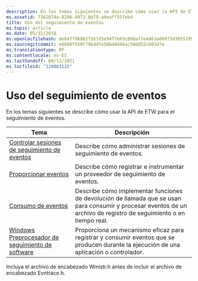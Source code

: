 ```yaml
---
description: En los temas siguientes se describe cómo usar la API de ETW para el seguimiento de eventos.
ms.assetid: 7362874a-8206-4973-bb79-a9eaff55feb4
title: Uso del seguimiento de eventos
ms.topic: article
ms.date: 05/31/2018
ms.openlocfilehash: de647796862f5b7d5e9477e03c098af7e4463a00973d3055199369c517d3bd62
ms.sourcegitcommit: e6600f550f79bddfe58bd4696ac50dd52cb03d7e
ms.translationtype: MT
ms.contentlocale: es-ES
ms.lasthandoff: 08/11/2021
ms.locfileid: "120083125"
---
```

# <a name="using-event-tracing"></a>Uso del seguimiento de eventos

En los temas siguientes se describe cómo usar la API de ETW para el seguimiento de eventos.



| Tema                                                                          | Descripción                                                                                                             |
|--------------------------------------------------------------------------------|-------------------------------------------------------------------------------------------------------------------------|
| [Controlar sesiones de seguimiento de eventos](controlling-event-tracing-sessions.md)   | Describe cómo administrar sesiones de seguimiento de eventos.                                                                         |
| [Proporcionar eventos](providing-events.md)                                       | Describe cómo registrar e instrumentar un proveedor de seguimiento de eventos.                                                       |
| [Consumo de eventos](consuming-events.md)                                       | Describe cómo implementar funciones de devolución de llamada que se usan para consumir y procesar eventos de un archivo de registro de seguimiento o en tiempo real. |
| [Windows Preprocesador de seguimiento de software](windows-software-trace-preprocessor.md) | Proporciona un mecanismo eficaz para registrar y consumir eventos que se producen durante la ejecución de una aplicación o controlador.  |



 

Incluya el archivo de encabezado Wmistr.h antes de incluir el archivo de encabezado Evntrace.h.

 

 



